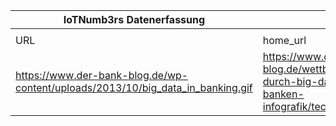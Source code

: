 |IoTNumb3rs Datenerfassung|||||||||||
| ---- | ---- | ---- | ---- | ---- | ---- | ---- | ---- | ---- | ---- | ---- |
||||||||||||
|URL|home_url|filename|device_class|device_count|market_class|market_volume|prognosis_year|publication_year|authorship_class|Dropbox folder|
|https://www.der-bank-blog.de/wp-content/uploads/2013/10/big_data_in_banking.gif|https://www.der-bank-blog.de/wettbewerbsvorteile-durch-big-data-fuer-banken-infografik/technologie/11223/|file19_big_data_in_banking.gif||||||||marielledemuth/20181216-1800|
